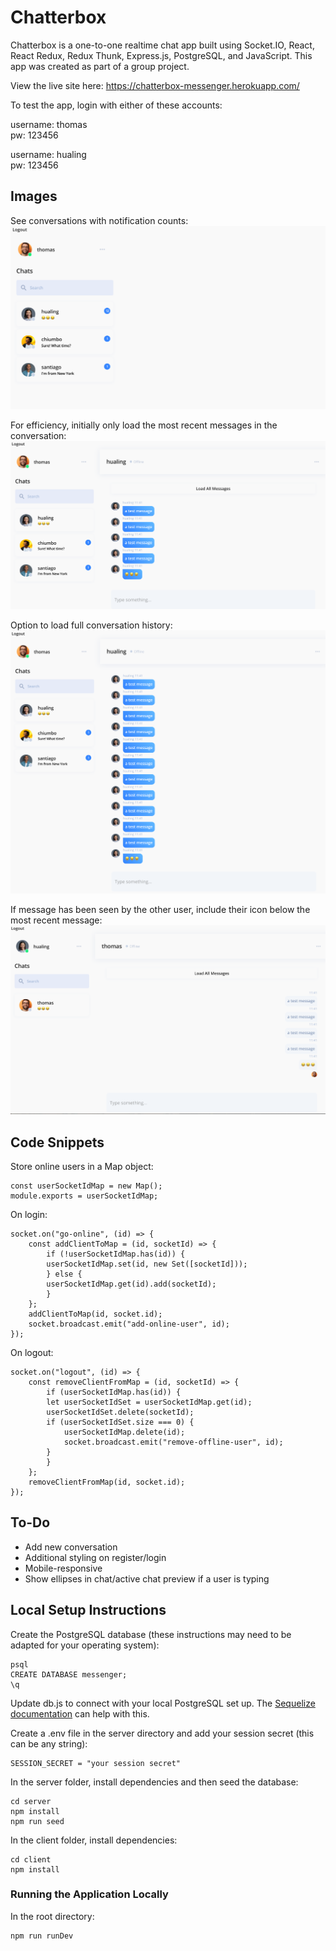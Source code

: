 # Chatterbox

Chatterbox is a one-to-one realtime chat app built using Socket.IO, React, React Redux, Redux Thunk, Express.js, PostgreSQL, and JavaScript. This app was created as part of a group project.

View the live site here: https://chatterbox-messenger.herokuapp.com/

To test the app, login with either of these accounts:

username: thomas  
pw: 123456

username: hualing  
pw: 123456


## Images
See conversations with notification counts:
![Login](screenshots/login.png)

For efficiency, initially only load the most recent messages in the conversation:
![Five Messages](screenshots/fivemessages.png)

Option to load full conversation history: 
![All Messages](screenshots/allmessages.png)

If message has been seen by the other user, include their icon below the most recent message:
![Message Seen](screenshots/messageseen.png)


## Code Snippets

Store online users in a Map object:

```
const userSocketIdMap = new Map();
module.exports = userSocketIdMap;
```
On login: 
```
socket.on("go-online", (id) => {
    const addClientToMap = (id, socketId) => {
        if (!userSocketIdMap.has(id)) {
        userSocketIdMap.set(id, new Set([socketId]));
        } else {
        userSocketIdMap.get(id).add(socketId);
        }
    };
    addClientToMap(id, socket.id);
    socket.broadcast.emit("add-online-user", id);
});
```
On logout:
```
socket.on("logout", (id) => {
    const removeClientFromMap = (id, socketId) => {
        if (userSocketIdMap.has(id)) {
        let userSocketIdSet = userSocketIdMap.get(id);
        userSocketIdSet.delete(socketId);
        if (userSocketIdSet.size === 0) {
            userSocketIdMap.delete(id);
            socket.broadcast.emit("remove-offline-user", id);
        }
        }
    };
    removeClientFromMap(id, socket.id);
});
```

## To-Do
* Add new conversation
* Additional styling on register/login
* Mobile-responsive
* Show ellipses in chat/active chat preview if a user is typing

## Local Setup Instructions

Create the PostgreSQL database (these instructions may need to be adapted for your operating system):

```
psql
CREATE DATABASE messenger;
\q
```

Update db.js to connect with your local PostgreSQL set up. The [Sequelize documentation](https://sequelize.org/master/manual/getting-started.html) can help with this.

Create a .env file in the server directory and add your session secret (this can be any string):

```
SESSION_SECRET = "your session secret"
```

In the server folder, install dependencies and then seed the database:

```
cd server
npm install
npm run seed
```

In the client folder, install dependencies:

```
cd client
npm install
```

### Running the Application Locally

In the root directory:

```
npm run runDev
```
